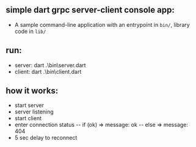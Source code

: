 ## simple dart grpc server-client console app:
- A sample command-line application with an entrypoint in `bin/`, library code in `lib/`

## run:
- server: dart .\bin\server.dart
- client: dart .\bin\client.dart

## how it works:
- start server
- server listening
- start client
- enter connection status
-- if (ok) => message: ok
-- else => message: 404
- 5 sec delay to reconnect

